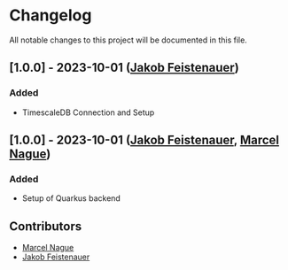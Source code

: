 # Changelog

All notable changes to this project will be documented in this file.

## [1.0.0] - 2023-10-01 ([Jakob Feistenauer](https://github.com/yescob))

### Added

- TimescaleDB Connection and Setup

## [1.0.0] - 2023-10-01 ([Jakob Feistenauer](https://github.com/yescob), [Marcel Nague](https://github.com/marcel-nague))

### Added

- Setup of Quarkus backend

## Contributors

- [Marcel Nague](https://github.com/marcel-nague)
- [Jakob Feistenauer](https://github.com/yescob)
